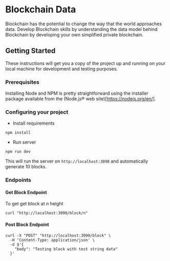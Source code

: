 # Blockchain Data

Blockchain has the potential to change the way that the world approaches data. Develop Blockchain skills by understanding the data model behind Blockchain by developing your own simplified private blockchain.

## Getting Started

These instructions will get you a copy of the project up and running on your local machine for development and testing purposes.

### Prerequisites

Installing Node and NPM is pretty straightforward using the installer package available from the (Node.js® web site)[https://nodejs.org/en/].

### Configuring your project

- Install requirements

```
npm install 
```

- Run server

```
npm run dev
```

This will run the server on `http://localhost:3090` and automatically generate 10 blocks.

### Endpoints

#### Get Block Endpoint

To get get block at _n_ height 
```
curl "http://localhost:3090/block/n"
```

#### Post Block Endpoint

```
curl -X "POST" "http://localhost:3090/block" \
  -H 'Content-Type: application/json' \
  -d $'{
    "body": "Testing block with test string data"
  }'
```
